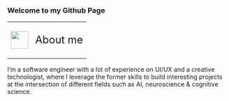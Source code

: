 ### Welcome to my Github Page
<table>
  <tr>
    <td>
      <img src="https://github.com/alinvdu/alinvdu/assets/16021447/fd9179fc-cdf2-4bd4-b962-508543624027" width="40">
    </td>
    <td style="vertical-align:middle;">
      <p style="font-size: x-large;">About me</p>
    </td>
  </tr>
</table>
<p>
  I’m a software engineer with a lot of experience on UI/UX and a creative technologist, where I leverage the former skills to build interesting projects at the intersection of different fields such as AI, neuroscience & cognitive science.
</p>
